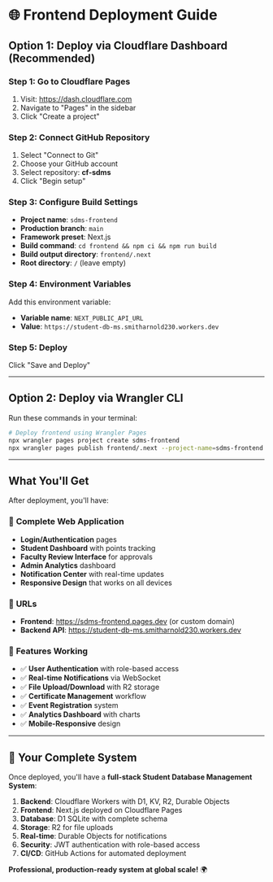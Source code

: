 # 🌐 Frontend Deployment Guide

## Option 1: Deploy via Cloudflare Dashboard (Recommended)

### Step 1: Go to Cloudflare Pages
1. Visit: https://dash.cloudflare.com
2. Navigate to "Pages" in the sidebar
3. Click "Create a project"

### Step 2: Connect GitHub Repository  
1. Select "Connect to Git"
2. Choose your GitHub account
3. Select repository: **cf-sdms**
4. Click "Begin setup"

### Step 3: Configure Build Settings
- **Project name**: `sdms-frontend`
- **Production branch**: `main`
- **Framework preset**: Next.js
- **Build command**: `cd frontend && npm ci && npm run build`
- **Build output directory**: `frontend/.next`
- **Root directory**: `/` (leave empty)

### Step 4: Environment Variables
Add this environment variable:
- **Variable name**: `NEXT_PUBLIC_API_URL`
- **Value**: `https://student-db-ms.smitharnold230.workers.dev`

### Step 5: Deploy
Click "Save and Deploy"

---

## Option 2: Deploy via Wrangler CLI

Run these commands in your terminal:

```bash
# Deploy frontend using Wrangler Pages
npx wrangler pages project create sdms-frontend
npx wrangler pages publish frontend/.next --project-name=sdms-frontend
```

---

## What You'll Get

After deployment, you'll have:

### 🎯 **Complete Web Application**
- **Login/Authentication** pages
- **Student Dashboard** with points tracking  
- **Faculty Review Interface** for approvals
- **Admin Analytics** dashboard
- **Notification Center** with real-time updates
- **Responsive Design** that works on all devices

### 🔗 **URLs**
- **Frontend**: https://sdms-frontend.pages.dev (or custom domain)
- **Backend API**: https://student-db-ms.smitharnold230.workers.dev

### 🚀 **Features Working**
- ✅ **User Authentication** with role-based access
- ✅ **Real-time Notifications** via WebSocket
- ✅ **File Upload/Download** with R2 storage  
- ✅ **Certificate Management** workflow
- ✅ **Event Registration** system
- ✅ **Analytics Dashboard** with charts
- ✅ **Mobile-Responsive** design

---

## 🎊 **Your Complete System**

Once deployed, you'll have a **full-stack Student Database Management System**:

1. **Backend**: Cloudflare Workers with D1, KV, R2, Durable Objects
2. **Frontend**: Next.js deployed on Cloudflare Pages  
3. **Database**: D1 SQLite with complete schema
4. **Storage**: R2 for file uploads
5. **Real-time**: Durable Objects for notifications
6. **Security**: JWT authentication with role-based access
7. **CI/CD**: GitHub Actions for automated deployment

**Professional, production-ready system at global scale!** 🌍